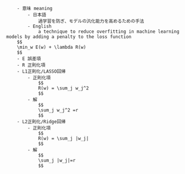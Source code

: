 
        - 意味 meaning
            - 日本語
                過学習を防ぎ、モデルの汎化能力を高めるための手法
            - English
                a technique to reduce overfitting in machine learning models by adding a penalty to the loss function
        $$
        \min_w E(w) + \lambda R(w)
        $$
        - E 誤差項
        - R 正則化項
        - L1正則化/LASSO回帰
            - 正則化項
                $$
                R(w) = \sum_j w_j^2
                $$
            - 解
                $$
                \sum_j w_j^2 =r
                $$
        - L2正則化/Ridge回帰
            - 正則化項
                $$
                R(w) = \sum_j |w_j|
                $$
            - 解
                $$
                \sum_j |w_j|=r
                $$